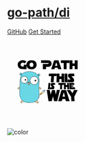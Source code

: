 <div class="main-content">
    <h1 id="repo-name">
        <a href="#/?id=go-path-di" data-id="repo-name" class="anchor"><span>go-path/di</span></a>
    </h1>
    <p>
        <a href="https://github.com/go-path/di" target="_blank" rel="noopener">GitHub</a>
        <a href="#/?id=go-path-di">Get Started</a>
    </p>
</div>

<div class="logo-container">
  <div class="heats">
    <div class="h r1 c1"></div>
    <div class="h r1 c2"></div>
    <div class="h r1 c3"></div>
    <div class="h r1 c4"></div>
    <div class="h r1 c5"></div>
    <div class="h r2 c1"></div>
    <div class="h r2 c2"></div>
    <div class="h r2 c3"></div>
    <div class="h r2 c4"></div>
    <div class="h r2 c5"></div>
    <div class="h r3 c1"></div>
    <div class="h r3 c2"></div>
    <div class="h r3 c3"></div>
    <div class="h r3 c4"></div>
    <div class="h r3 c5"></div>
    <div class="h r4 c1"></div>
    <div class="h r4 c2"></div>
    <div class="h r4 c3"></div>
    <div class="h r4 c4"></div>
    <div class="h r4 c5"></div>
    <div class="h r5 c1"></div>
    <div class="h r5 c2"></div>
    <div class="h r5 c3"></div>
    <div class="h r5 c4"></div>
    <div class="h r5 c5"></div>    
    <svg 
        xmlns="http://www.w3.org/2000/svg" 
        xmlns:xlink="http://www.w3.org/1999/xlink"         
        viewBox="0 0 1920 1080" 
        class="gopher"
        width="50mm" 
        height="50mm" 
    >
        <defs>
            <path id="reuse-0" fill="#f6d2a2" fill-rule="evenodd" d="M-39.927 121.637c.216-1.794 2.459-3.021 3.795-3.386.34-.41-1.31-1.652-2.565-1.977-1.3-.336-2.98-.178-3.109.332.518 1.313 1.614 2.247 1.158 4.897z" clip-rule="evenodd" style="opacity:1;mix-blend-mode:normal;fill:#000;fill-opacity:.224568;stroke:none;stroke-width:.87813;stroke-dasharray:none;filter:url(#a)"/>
            <path id="reuse-1" fill="#f6d2a2" fill-rule="evenodd" d="M-40.052 122.685c.216-1.794 2.252-4.197 3.588-4.562-1.833-.129-3.271 2.101-3.271 2.101s-.342-2.478-1.911-3.55c.517 1.312 1.233 3.107.777 5.757z" clip-rule="evenodd" style="opacity:1;fill:#0b0b0b;fill-opacity:1;stroke:none;stroke-width:.87813;stroke-dasharray:none"/>
        </defs>
        <defs>
            <filter id="a" width="1.117" height="1.121" x="-.058" y="-.06" style="color-interpolation-filters:sRGB">
                <feGaussianBlur stdDeviation=".139"/>
            </filter>
        </defs>
        <g>
            <g class="syringe">
                <g stroke-width="19.629">
                    <g fill="#adc4d9" stroke="#000" stroke-width="4.0" class="plunger">
                        <path d="m827.873 808.684-7.99-8.611 64.016-59.402 7.99 8.611z" />
                        <path d="m877.011 733.453 21.47 23.138c1.507 1.623 3.855 1.711 5.479.204 1.623-1.506 1.711-3.854.204-5.478l-21.47-23.137c-1.506-1.624-3.854-1.712-5.478-.205-1.232 1.521-1.32 3.87-.205 5.478z" />
                    </g>
                    <path fill="#e5f8ff" stroke-width="4.0" stroke="#000" d="m835.369 815.33-21.308-22.963 34.445-31.96 21.307 22.962z" />
                    <path fill="#fda813" stroke-width="4.0" stroke="#000" d="m814.08 792.228 21.47 23.137-29.227 27.12c-.406.377-1.188.348-1.565-.058L785.17 821.32c-.377-.406-.347-1.188.073-1.956z" />
                    <path fill="#d9fdff" stroke-width="4.0" stroke="#000" d="m783.632 831.058 1.148-9.753 19.601 20.716-10.217.794z" />
                    <path fill="#e5feff" stroke-width="4.0" stroke="#000" d="m843.309 754.528 32.017 34.504c1.869 2.42 5.781 2.567 8.217.307 2.436-2.26 2.567-5.782.307-8.217l-32.017-34.504c-2.26-2.435-5.781-2.567-8.217-.307-2.435 2.26-2.567 5.782-.307 8.217z" />
                    <path fill="#e5feff" stroke-width="4.0" stroke="#000" d="M865.426 749.87 882 767.73c.376.406.347 1.188-.059 1.565l-4.87 4.52-18.458-19.89 4.466-4.143c.42-.768 1.594-.725 2.347.087z" />
                    <path fill="#d9fdff" stroke-width="4.0" stroke="#000" d="M793.959 848.293c-1.624 1.507-3.972 1.419-5.478-.205l-10.547-11.366c-1.507-1.623-1.419-3.971.205-5.478 1.624-1.506 3.971-1.419 5.478.205l10.547 11.366c1.506 1.623 1.419 3.971-.205 5.478z" />
                    <path fill="#d9fdff" stroke-width="4.0" stroke="#000" d="m779.064 837.94 7.91 8.524-11.366 10.547c-1.623 1.507-3.971 1.419-5.478-.205l-2.636-2.841c-1.507-1.624-1.42-3.972.204-5.478z" />
                    <path fill="none" stroke-width="4.0" stroke="#000" stroke-linecap="round" stroke-linejoin="round" stroke-miterlimit="10" stroke-width="4.28" d="m768.609 855.574-19.905 18.848" />
                </g>
                <path class="blood"  fill="#c00100" fill-opacity=".71" stroke="#000" stroke-width="4" d="m738.926 903.75 5.974-23.57c.377-1.179 1.541-1.976 2.325-1.986.783-.01 1.967.759 2.373 1.929l6.556 23.414c1.639 5.854-2.6 11.389-8.473 11.462-5.873.073-10.248-5.356-8.755-11.248z"/>                
            </g>
            <g style="stroke-width:1.10631">
                <path fill="#f6d2a2" fill-rule="evenodd" stroke="#000" stroke-linecap="round" stroke-width="19.629" d="M-2812.341 2712.094c4.518 93.154 97.578 50.052 139.729 20.93 40.01-27.649 51.708-4.666 55.22-59.23 2.301-35.865 6.435-71.728 4.401-107.734-60.502-5.483-126.31 8.924-175.912 44.96-25.55 18.565-73.455 77.819-23.439 101.074" clip-rule="evenodd" transform="matrix(-.23913 0 0 .23919 125.085 55.968)"/>
                <path fill="#6ad7e5" fill-rule="evenodd" stroke="#000" stroke-linecap="round" stroke-width="19.629" d="M-1008.437 1299.478c149.252-225.62 244.134-161.1 281.747-57.42 25.89 71.365-4.124 137.612-169.106 152.552zM-2505.673 1485.367c-268.552-32.56-253.29-146.281-177.388-226.3 52.245-55.079 124.92-57.87 212.084 83.002z" clip-rule="evenodd" style="fill:#6ad7e5;fill-opacity:1" transform="matrix(-.23913 0 0 .23919 125.085 55.968)"/>
                <g style="stroke-width:1.10631">
                    <use xlink:href="#reuse-0" fill-rule="evenodd" clip-rule="evenodd" style="opacity:1;mix-blend-mode:normal;fill:#000;fill-opacity:.224568;stroke:none;stroke-width:.87813;stroke-dasharray:none;filter:url(#a)" transform="scale(-5.34534 5.3465) rotate(-69.768 -124.354 166.877)"/>
                    <use xlink:href="#reuse-1" fill-rule="evenodd" clip-rule="evenodd" style="opacity:1;fill:#0b0b0b;fill-opacity:1;stroke:none;stroke-width:.87813;stroke-dasharray:none" transform="scale(-5.34534 5.3465) rotate(-69.768 -124.354 166.877)"/>
                </g>
                <g style="stroke-width:1.10631">
                    <use xlink:href="#reuse-0" fill-rule="evenodd" clip-rule="evenodd" style="opacity:1;mix-blend-mode:normal;fill:#000;fill-opacity:.224568;stroke:none;stroke-width:.87813;stroke-dasharray:none;filter:url(#a)" transform="scale(5.34534 5.3465) rotate(-69.891 -25.823 21.812)"/>
                    <use xlink:href="#reuse-1" fill-rule="evenodd" clip-rule="evenodd" style="opacity:1;fill:#0b0b0b;fill-opacity:1;stroke:none;stroke-width:.87813;stroke-dasharray:none" transform="scale(5.34534 5.3465) rotate(-69.891 -25.823 21.812)"/>
                </g>
                <path fill="#c6b198" fill-rule="evenodd" stroke="#000" stroke-linecap="round" stroke-width="19.629" d="M-2812.341 2712.094c13.543-5.04 27.897-8.617 37.088-20.866" clip-rule="evenodd" transform="matrix(-.23913 0 0 .23919 125.085 55.968)"/>
                <path fill="#f6d2a2" fill-rule="evenodd" stroke="#000" stroke-linecap="round" stroke-width="19.629" d="M-952.16 3858.565c71.697 44.362 202.75 178.503 95.195 243.547-103.345 94.622-161.186-103.86-251.893-131.36 39.064-53.051 88.577-101.423 156.697-112.187z" clip-rule="evenodd" transform="matrix(-.23913 0 0 .23919 125.085 55.968)"/>
                <path fill="none" stroke="#000" stroke-linecap="round" stroke-width="19.629" d="M-856.965 4102.106c-15.945-31.706-21.297-68.711-47.917-94.266" clip-rule="evenodd" transform="matrix(-.23913 0 0 .23919 125.085 55.968)"/>
                <path fill="#f6d2a2" fill-rule="evenodd" stroke="#000" stroke-linecap="round" stroke-width="19.629" d="M-2233.073 4010.158c-84.154 13.023-131.52 88.944-201.675 127.499-66.11 39.418-91.399-12.621-97.354-23.184-10.362-4.726-9.493 4.4-25.485-11.704-61.283-96.721 63.856-167.42 129.019-215.467 90.76-18.346 147.637 60.337 195.494 122.856z" clip-rule="evenodd" transform="matrix(-.23913 0 0 .23919 125.085 55.968)"/>
                <path fill="none" stroke="#000" stroke-linecap="round" stroke-width="19.629" d="M-2532.096 4114.467c3.205-36.863 32.433-61.55 46.355-92.717" clip-rule="evenodd" transform="matrix(-.23913 0 0 .23919 125.085 55.968)"/>
                <path fill="#f6d2a2" fill-rule="evenodd" stroke="#000" stroke-linecap="round" stroke-width="19.629" d="M-554.051 2700.265c-4.519 93.155-97.579 50.052-139.73 20.93-40.009-27.648-51.707-4.666-55.22-59.23-2.301-35.864-6.435-71.728-4.4-107.734 60.502-5.482 126.31 8.925 175.912 44.96 25.543 18.565 73.454 77.82 23.438 101.074" clip-rule="evenodd" transform="matrix(-.23913 0 0 .23919 125.085 55.968)"/>
                <path fill="#c6b198" fill-rule="evenodd" stroke="#000" stroke-linecap="round" stroke-width="19.629" d="M-554.051 2700.265c-13.544-5.039-27.897-8.617-37.088-20.865" clip-rule="evenodd" transform="matrix(-.23913 0 0 .23919 125.085 55.968)"/>
                <g style="stroke-width:1.10631">
                    <path fill="#6ad7e5" fill-rule="evenodd" stroke="#000" stroke-linecap="round" stroke-width="3.319" d="M195.512 13.124c60.365 0 116.953 8.633 146.452 66.629 26.478 65.006 17.062 135.104 21.1 203.806 3.468 58.992 11.157 127.145-16.21 181.812-28.79 57.514-100.73 71.982-160 69.863-46.555-1.666-102.794-16.854-129.069-59.389-30.826-49.9-16.232-124.098-13.993-179.622 2.652-65.771-17.815-131.742 3.792-196.101 22.415-66.763 82.867-81.851 147.928-86.998" clip-rule="evenodd" style="fill:#6ad7e5;fill-opacity:1" transform="matrix(-1.41429 0 0 1.4146 812.65 279.585)"/>
                </g>
                <g style="display:inline;stroke-width:1.09339" transform="matrix(5.40795 0 0 5.41022 217.99 -199.33)" class="eye eye--right">
                    <circle cx="78.068" cy="-131.396" r="18.1" style="fill:#fff;fill-opacity:1;stroke:#000;stroke-width:1.15716;stroke-linejoin:bevel;stroke-dasharray:none;stroke-opacity:1" transform="scale(1 -1)"/>
                    <g class="pupil">
                        <g class="inner">
                            <circle class="pupil-color" cx="83.411" cy="-131.433" r="3.465" style="display:inline;fill:#000;fill-opacity:1;stroke:none;stroke-width:1.15716;stroke-linejoin:bevel;stroke-dasharray:none;stroke-opacity:1" transform="scale(1 -1)"/>
                            <ellipse cx="82.562" cy="-129.774" rx="1.009" ry=".779" style="display:inline;fill:#fff;fill-opacity:1;stroke:none;stroke-width:1.15716;stroke-linejoin:bevel;stroke-dasharray:none;stroke-opacity:1" transform="scale(1 -1)"/>
                        </g>
                    </g>
                    <path d="M96.169-131.396c0 9.996-5.07 15.404-14.345 17.667 0 0 12.446-5.94 11.357-20.295-.757-9.967-11.02-14.99-11.02-14.99 6.337 2.792 14.008 7.622 14.008 17.618z" style="fill:#000;fill-opacity:.134357;stroke:none;stroke-width:1.15716;stroke-linejoin:bevel" transform="scale(1 -1)"/>
                </g>
                <g style="display:inline;stroke-width:1.09339" transform="matrix(5.40795 0 0 5.41022 236.58 -211.688)" class="eye eye--left">
                    <circle cx="31.504" cy="-130.39" r="15.307" style="fill:#fff;fill-opacity:1;stroke:#000;stroke-width:1.15716;stroke-linejoin:bevel;stroke-dasharray:none;stroke-opacity:1" transform="scale(1 -1)"/>
                    <g class="pupil">
                        <g class="inner">
                            <circle class="pupil-color" cx="36.048" cy="-130.508" r="3.108" style="display:inline;fill:#000;fill-opacity:1;stroke:none;stroke-width:1.15716;stroke-linejoin:bevel;stroke-dasharray:none;stroke-opacity:1" transform="scale(1 -1)"/>
                            <ellipse cx="35.286" cy="-129.02" rx=".905" ry=".699" style="display:inline;fill:#fff;fill-opacity:1;stroke:none;stroke-width:1.15716;stroke-linejoin:bevel;stroke-dasharray:none;stroke-opacity:1" transform="scale(1 -1)"/>
                        </g>
                    </g>
                    <path d="M46.777 130.54c0-8.741-4.798-13.47-13.574-15.449 0 0 11.778 5.194 10.747 17.747-.716 8.716-10.428 13.109-10.428 13.109 5.997-2.443 13.255-6.666 13.255-15.407z" style="fill:#000;fill-opacity:.134357;stroke:none;stroke-width:1.15716;stroke-linejoin:bevel"/>
                </g>
                <g style="stroke-width:1.10631">
                    <path fill="#fff" fill-rule="evenodd" stroke="#000" stroke-linecap="round" stroke-width=".794" d="M56.615 145.624c.01 1.353.372 3.6-.263 4.92-.444.652-.954.83-1.705 1.095-.393-.06-1.194-.069-1.55-.283-.17-1.787.18-4.644.247-6.287z" clip-rule="evenodd" style="fill:#fff;fill-opacity:1;stroke-width:.87813;stroke-dasharray:none" transform="matrix(5.34534 0 0 5.3465 226.341 -197.081)"/>
                    <path fill="#fff" fill-rule="evenodd" stroke="#000" stroke-linecap="round" stroke-width=".794" d="M50.246 145.894c-.01 1.353-.077 2.664.269 4.375.444.653 1.005 1.14 1.755 1.404.394-.06.756-.14 1.112-.354.17-1.787-.087-4.582-.155-6.225z" clip-rule="evenodd" style="fill:#fff;fill-opacity:1;stroke-width:.87813;stroke-dasharray:none" transform="matrix(5.34534 0 0 5.3465 226.341 -197.081)"/>
                    <path fill="#f6d2a2" fill-rule="evenodd" stroke="#231f20" stroke-linecap="round" stroke-width="3" d="M56.236 141.212c4.362.566 4.778 3.132 4.043 5.346-1.332 2.013-3.162.127-6.668.344-4.937-.017-5.857 1.798-6.859-.847-.839-3.976 2.198-4.212 3.642-4.88z" clip-rule="evenodd" style="opacity:1;fill:#f6d2a2;fill-opacity:1;stroke-width:.87813;stroke-dasharray:none" transform="matrix(5.34534 0 0 5.3465 226.341 -197.081)"/>
                    <path fill="#f6d2a2" fill-rule="evenodd" stroke="#231f20" stroke-linecap="round" stroke-width="3" d="M54.221 142.997c2.137-.3 2.331-1.706 2.139-2.553-.513-.984-1.866-.436-3.324-.415-1.139.017-2.359-.63-2.853.616-.33 1.595.542 1.826 1.916 2.285z" clip-rule="evenodd" style="opacity:1;fill:#2f2e2b;fill-opacity:1;stroke-width:.87813;stroke-dasharray:none" transform="matrix(5.34534 0 0 5.3465 226.341 -197.081)"/>
                    <path d="M59.881 147.025c1.261-2.718-1.098-6.029-1.04-4.848.058 1.17-.747 3.529-2.712 3.297-2.737-.323-8.938.499-8.173 1.725.491.788 2.138-.494 5.42-.402 2.774.078 6.095 1.113 6.505.228z" style="fill:#000;fill-opacity:.134357;stroke:none;stroke-width:1.17084;stroke-linejoin:bevel" transform="matrix(5.34534 0 0 5.3465 226.341 -197.081)"/>
                </g>
            </g>
            <path d="M1065.108 1094.486h-38.09l-1.252-5.875-1.25-5.876-3.23-22.265-3.229-22.266-.528-1.855-.528-1.855-8.768-55.664-8.768-55.663-2.344-15.462-2.344-15.463-4.388-27.213L986 837.816l-.731-4.639-.732-4.638 31.343.014 31.342.014 4.4.728 4.402.728 9.673 51.52 9.672 51.52.884.98.883.98 2.719-9.02 2.718-9.02 13.947-43.913 13.947-43.912 32.706-.329 32.706-.328 5.973 26.923 5.973 26.924 5.328 22.265 5.328 22.266.87 4.108.871 4.109.56-.56.56-.56 4.788-20.866 4.788-20.866 5.574-24.74 5.573-24.739 1.527-7.113 1.528-7.112h71.618l-.874 3.402-.875 3.401-9.81 40.82-9.81 40.82-4.207 17.936-4.209 17.936-13.77 57.519-13.77 57.519-2.911 12.233-2.912 12.234-1.649 1.045-1.648 1.045-36.109.019-36.108.019-.89-1.442-.892-1.441-5.952-31.03-5.952-31.028-4.643-24.396-4.644-24.397-.788.894-.789.894-12.701 46.387-12.702 46.386-2.463 9.586-2.462 9.587zM1410.89 828.67l-38.402.725-38.403.722-10.855 36.63-10.855 36.629-2.936 9.896-2.933 9.895-8.576 29.07-8.574 29.068-5.248 17.936-5.247 17.936-10.986 37.024-10.987 37.022V1094.486l40.51-.019 40.511-.019 1.6-1.012 1.596-1.015 6.76-23.328 6.76-23.329 1.537-.978 1.538-.976 32.993-.019 32.99-.019.876 3.998.88 3.999 2.184 6.825 2.181 6.825 4.523 14.534 4.52 14.534h87.7v-4.037l-9.971-31.069-9.973-31.071-12.375-38.346-12.374-38.346-4.789-14.844-4.79-14.843-14.989-46.077-14.991-46.077-5.808-.104-5.806-.104-9.895-.45zm-22.514 60.48H1390.01l4.501 15.154 4.504 15.153 8.837 29.068 8.84 29.069 1.119 3.704 1.118 3.7v3.11h-59.65l.868-4.638.865-4.64 5.33-17.317 5.331-17.317 8.352-27.523zm218.7 205.338h-38.221l-.77-8.35-.77-8.35-2.452-40.82-2.45-40.82-.686-2.969-.686-2.97-39.695-61.97-39.695-61.972-11.569-18.05-11.568-18.05v-1.66l42.778.326 42.779.326 24.087 37.727 24.088 37.728.858.304.858.304 19.173-38.434 19.173-38.435 41.068.403 41.068.403 1.175 1.237 1.175 1.237-23.688 47.629-23.69 47.629-16.165 32.774-16.165 32.773.979 11.133.979 11.133 3.126 38.422 3.126 38.423v2.939zm-573.116-282.21-22.36.465.653-4.162.654-4.162 7.238-70.082 7.237-70.082 4.354-.721 4.354-.72 17.008-.014 17.008-.014v10.908l-6.17 68.336-6.169 68.337-.723.723-.724.723zm69.126-.44-36.072.439-3.48-.617-3.479-.617.702-6.405.701-6.404 1.324-15.45 1.323-15.451.627-.628.628-.627 20-.621 20-.621 1.546-1 1.546-1.002v-4.344l-9.929-11.67-9.929-11.671-4.216-8.659-4.215-8.659-1.458-5.852-1.459-5.852.498-8.373.498-8.373 3.282-7.105 3.282-7.105 3.474-3.272 3.473-3.272 5.567-2.527 5.566-2.527 40.059-.551 40.059-.551-.824 17.784-.824 17.785-.688 4.638-.689 4.639-19.992.019-19.992.018-2.783.746-2.783.746v5.31l8.388 9.555 8.388 9.555 4.111 6.783 4.11 6.783 3.202 7.767 3.202 7.767.07 9.895.072 9.896-1.71 5.888-1.711 5.888-4.829 5.485-4.828 5.486-6.867 3.248-6.868 3.25zm222.763.524-21.337-.098-1.619-.648-1.618-.648.882-51.826.882-51.825h-42.797l.788-8.35.789-8.349.01-13.916.01-13.916h127.464l-.337 21.956-.338 21.957-20.719.338-20.72.34v105.082zm90.082.097h-22.685l-.777-54.117-.776-54.117-.357-20.72-.356-20.719h42.53l.75 1.957.751 1.957.01 13.196.01 13.196.795 10.205.794 10.205h33.27l-.902-25.358-.9-25.358h43.62v6.085l3.054 60.352 3.053 60.352.773 11.442.773 11.442H1473.746l-.81-16.894-.81-16.895v-20.637H1437.1l.76 27.213.76 27.213zm177.158 0h-65.305l-.01-2.783-.01-2.783-1.853-34.017-1.852-34.016-1.85-33.278-1.85-33.278v-9.518h112.289l.688 4.02.69 4.02 1.45 16.355 1.45 16.355-.726 1.89-.726 1.891H1565.803l.767 4.639.766 4.638.014 2.784.014 2.783h45.616l.637 5.257.636 5.257.63 8.35.63 8.349h-45.793l.369 7.731.368 7.731 41.644.325 41.643.326.865 9.57.864 9.57 1.46 13.916 1.459 13.916zm-479.805-165.753h-33.282v-.715l1.876-22.217 1.875-22.218 3.102-35.253 3.101-35.254 1.289-14.04 1.289-14.042-.8-.802-.8-.803-29.896-.619-29.896-.618.268-2.474.268-2.474 2.64-25.976 2.642-25.976.595-.619.595-.618 91.587-.389 91.586-.388-.752 13.995-.751 13.995-.788 15.771-.787 15.771h-61.354l-.698 7.731-.698 7.731-3.741 59.375-3.742 59.374-.722 5.876-.723 5.875zm134.806 0h-33.273l.675-10.205.675-10.205 2.997-70.507 2.998-70.507.84-21.957.842-21.956 28.582.019 28.583.019 2.822.756 2.822.756-.348 32.626-.348 32.626 25.048-.001 25.049-.001v-65.25l3.865-.773 3.866-.773 21.183.009 21.183.009 6.351.763 6.352.763.832 51.488.832 51.488 1.055 48.738 1.056 48.737-.64 1.67-.64 1.668H1334.72l.153-38.037.152-38.037-25.267-.334-25.267-.333-.81 19.506-.808 19.507v33.814l-.751 1.957-.751 1.957zm198.205 0h-33.247l-.772-25.049-.772-25.048-1.409-76.415-1.409-76.414.893-.896.894-.896 24.33-.4 24.33-.399 6.301.774 6.302.773.786 21.273.788 21.273 1.873 47.004 1.873 47.005 1.243 25.3 1.243 25.302V646.705zm94.066 0h-55.534l-.763-13.916-.762-13.916-.8-18.06-.8-18.06 2.94-.787 2.94-.787 26.905-.018 26.904-.02 2.494-2.494 2.495-2.495-1.792-3.38-1.792-3.381-15.656-15.459-15.655-15.458-5.93-8.044-5.929-8.044-4.041-8.04-4.042-8.04-1.656-6.185-1.657-6.185-.014-8.838-.014-8.838 2.468-7.989 2.468-7.99 4.797-5.45 4.797-5.45 6.033-3.053 6.032-3.054 27.832-.845 27.832-.844 31.89-.11 31.891-.11.444 1.545.443 1.547 2.08 24.12 2.078 24.121.632 3.825.632 3.824-31.73.735-31.731.735-1.769 1.468-1.768 1.467v4.698l5.976 5.85 5.976 5.849 11.454 11.132 11.455 11.133 6.059 8.04 6.059 8.04 4.958 9.896 4.958 9.896 1.858 7.372 1.858 7.373V613.276l-2.3 6.052-2.299 6.052-3.361 4.408-3.362 4.407-5.78 3.683-5.781 3.682-7.692 2.57-7.692 2.57z" style="fill:#000;stroke-width:5.9142" transform="translate(-46.789 -94.24)"/>
            <path d="M597.493 337.1c-25.917-3.583-47.848-13.24-63.66-28.03-13.278-12.42-20.967-25.397-25.64-43.273l-3.639-13.925-.123 42.309-.124 42.308h-52.574c-39.61 0-56.621-.836-68.988-3.39-51.739-10.687-82.056-44.111-85.604-94.375-3.464-49.09 18.146-83.52 66.36-105.731 39.177-18.047 99.568-11.297 130.037 14.535l7.438 6.306-21.041 22.723-21.042 22.723-7.187-5.482c-8.404-6.41-24.055-11.547-35.18-11.547-28.594 0-51.462 21.368-51.462 48.087 0 28.074 21.47 44.027 59.251 44.027h15.726v-42.844h64.266v-9.19c0-5.054 1.477-14.935 3.282-21.957 9.61-37.399 33.25-60.136 73.838-71.018 19.452-5.215 66.456-5.138 85.56.14 47.11 13.017 73.077 44.355 76.565 92.4 5.28 72.739-41.356 117.423-121.423 116.34-10.015-.135-21.101-.646-24.636-1.135zm53.316-60.73c10.638-7.289 15.977-18.073 17.601-35.55 2.546-27.391-8.484-50.626-26.612-56.057-19.189-5.75-40.259-1.786-52.417 9.86-12.905 12.36-15.807 46.219-5.788 67.533 7.573 16.111 18.14 21.002 43.23 20.01 13.197-.521 17.973-1.675 23.986-5.796zm241.237-2.005v-62.124h67.48c64.622 0 67.66-.181 71.763-4.284 5.07-5.07 5.366-8.412 1.245-14.05-2.912-3.985-6.794-4.184-93.185-4.762l-90.147-.603V126.553l91.579.047c52.603.036 95.492.955 100.772 2.173 21.06 4.858 39.355 18.032 47.482 34.193 11.154 22.18 12.58 59.188 2.994 77.725-6.274 12.13-21.846 26.502-35.603 32.856-12.87 5.945-14.735 6.194-51.379 6.878l-38.024.709v55.35h-74.977zm199.276 60.518c.024-.884 15.274-47.879 33.878-104.433l33.827-102.826H1263.356l34.819 104.433 34.819 104.432h-78.608l-4.506-12.317c-2.478-6.775-5.567-14.994-6.863-18.265l-2.358-5.946-31.294.59-31.293.591-6.347 17.673-6.346 17.674h-37.054c-20.38 0-37.03-.723-37.003-1.607zm146.855-81.404c-.658-2.062-6.875-20.619-13.818-41.238-14.08-41.819-12.14-40.574-21.705-13.924-2.115 5.891-7.768 21.556-12.564 34.811l-8.719 24.1h29c26.647 0 28.904-.305 27.806-3.75zm148.718 9.104v-73.906h-66.408v-62.124H1521.854v62.124h-66.408V336.49h-68.551zm139.243-31.062V126.553h68.551V199.388h53.555V126.553h68.55V336.49h-68.55v-74.977h-53.555v74.977h-68.551z" style="fill:#000;stroke-width:5.91422" transform="translate(-46.789 -94.24)"/>
        </g>
    </svg>
  </div>
</div>

<!-- background color -->
![color](#ffffff)


